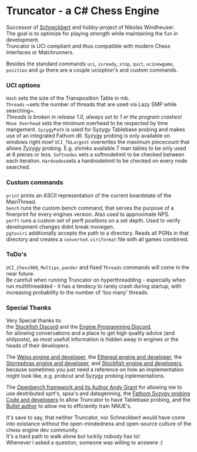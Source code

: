 # Truncator - a C# Chess Engine
Successor of [Schneckbert](https://github.com/CommanderKugel/Schneckbert/) and hobby-project of Nikolas Windheuser.  
The goal is to optimize for playing strength while maintaining the fun in development.  
Truncator is UCI compliant and thus compatible with modern Chess Interfaces or Matchrunners.

Besides the standard commands `uci`, `isready`, `stop`, `quit`, `ucinewgame`, `position` and `go` there are a couple ucioption's and custom commands.  

### UCI options

`Hash` sets the size of the Transposition Table in mb.  
`Threads` ~sets the number of threads that are used via Lazy SMP while searching~.  
_Threads is broken in release 1.0, always set to 1 or the program crashes!_  
`Move Overhead` sets the minimum overhead to be respected by time mangement.
`SyzygyPath` is used for Syzygy Tablebase probing and makes use of an integrated Fathom dll.
Syzygy probing is only available on windows right now!
`UCI_TbLargest` overwrites the maximum piececount that allows Zyzygy probing. E.g. shrinks available 7 man tables to be only used at 6 pieces or less.
`Softnodes` sets a softnodelimit to be checked between each iteration.
`Hardnodes`sets a hardnodelimit to be checked on every node searched.

### Custom commands

`print` prints an ASCII representation of the current boardstate of the MainThread.  
`bench` runs the custom bench command, that serves the purpose of a finerprint for every engines version. Also used to approximate NPS.  
`perft` runs a custom set of perft positions on a set depth. Used to verify development changes didnt break movegen.  
`pgtoviri` additionally accepts the path to a directory. Reads all PGNs in that directory and creates a `converted.viriformat` file with all games combined.  

### ToDo's

`UCI_Chess960`, `Multipv`, `ponder` and fixed `Threads` commands will come in the near future.  
Be carefull when running Truncator on hyperthreadding - especially when run multithreadded - it has a tendecy to rarely crash during startup, with increasing probability to the number of 'too many' threads.

### Special Thanks

Very Special thanks to:  
the [Stockfish Discord](https://discord.com/invite/GWDRS3kU6R) and the [Engine Programming Discord](https://discord.com/invite/F6W6mMsTGN),  
for allowing conversations and a place to get high quality advice (and shitposts), as most usefull information is hidden away in engines or the heads of their developers.
  
The [Weiss engine and developer](https://github.com/TerjeKir/weiss), the [Ethereal engine and developer](https://github.com/AndyGrant/Ethereal), the [Stormphrax engine and developer](https://github.com/Ciekce/Stormphrax),
and [Stockfish engine and developers](https://github.com/official-stockfish/Stockfish/), because sometimes you just need a reference on how an implementation might look like, e.g. probcut and Syzygy probing inplementations.  
  
The [Openbench framework and its Author Andy Grant](https://github.com/AndyGrant/OpenBench) for allowing me to use destributed sprt's, spsa's and datagenning,
the [Fathom Syzygy probing Code and developers](https://github.com/jdart1/Fathom) to allow Truncator to have Tablebase probing,
and the [Bullet author](https://github.com/jw1912/bullet) to allow me to efficiently train NNUE's.

It's save to say, that neither Truncator, nor Schneckbert would have come into existance without the open-mindedness and open-source culture of the chess engine dev community.  
It's a hard path to walk alone but luckily nobody has to!  
Whenever i asked a question, someone was willing to answere :)
